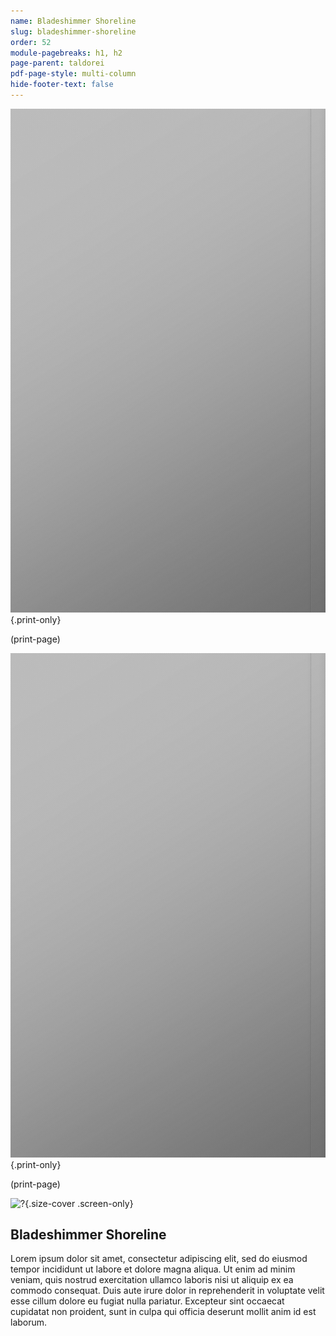 ```yaml
---
name: Bladeshimmer Shoreline
slug: bladeshimmer-shoreline
order: 52
module-pagebreaks: h1, h2
page-parent: taldorei
pdf-page-style: multi-column
hide-footer-text: false
---
```

![?](assets/img/placeholder-map-2550x3300.jpg){.print-only}

(print-page)

![?](assets/img/placeholder-map-2550x3300.jpg){.print-only}

(print-page)

![?](assets/img/placeholder-map-3300x2550.jpg){.size-cover .screen-only}

## Bladeshimmer Shoreline
Lorem ipsum dolor sit amet, consectetur adipiscing elit, sed do eiusmod tempor incididunt ut labore et dolore magna aliqua. Ut enim ad minim veniam, quis nostrud exercitation ullamco laboris nisi ut aliquip ex ea commodo consequat. Duis aute irure dolor in reprehenderit in voluptate velit esse cillum dolore eu fugiat nulla pariatur. Excepteur sint occaecat cupidatat non proident, sunt in culpa qui officia deserunt mollit anim id est laborum.
